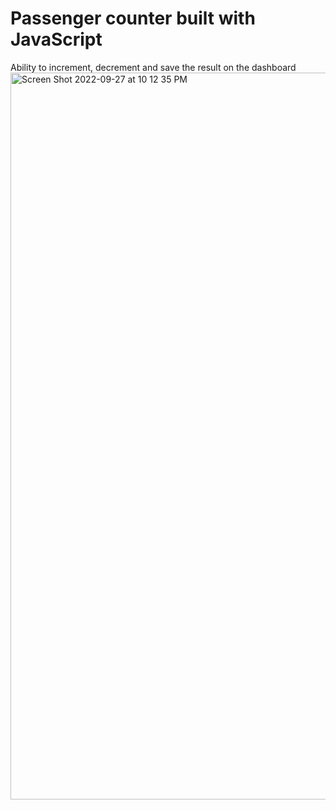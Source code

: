 # Passenger counter built with JavaScript
Ability to increment, decrement and save the result on the dashboard
[<img width="1163" alt="Screen Shot 2022-09-27 at 10 12 35 PM" src="https://user-images.githubusercontent.com/82247833/192693021-93001eb7-60e9-435c-972b-f7bb2205320c.png">](https://frontendella.github.io/passenger-counter/)
